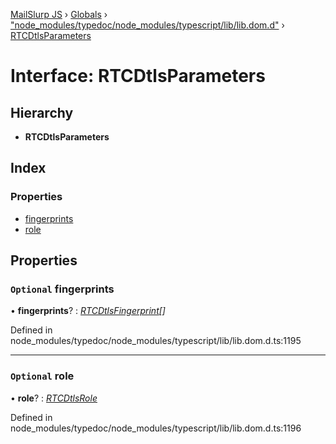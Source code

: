 [MailSlurp JS](../README.md) › [Globals](../globals.md) › ["node_modules/typedoc/node_modules/typescript/lib/lib.dom.d"](../modules/_node_modules_typedoc_node_modules_typescript_lib_lib_dom_d_.md) › [RTCDtlsParameters](_node_modules_typedoc_node_modules_typescript_lib_lib_dom_d_.rtcdtlsparameters.md)

# Interface: RTCDtlsParameters

## Hierarchy

* **RTCDtlsParameters**

## Index

### Properties

* [fingerprints](_node_modules_typedoc_node_modules_typescript_lib_lib_dom_d_.rtcdtlsparameters.md#optional-fingerprints)
* [role](_node_modules_typedoc_node_modules_typescript_lib_lib_dom_d_.rtcdtlsparameters.md#optional-role)

## Properties

### `Optional` fingerprints

• **fingerprints**? : *[RTCDtlsFingerprint](_node_modules_typedoc_node_modules_typescript_lib_lib_dom_d_.rtcdtlsfingerprint.md)[]*

Defined in node_modules/typedoc/node_modules/typescript/lib/lib.dom.d.ts:1195

___

### `Optional` role

• **role**? : *[RTCDtlsRole](../modules/_node_modules_typedoc_node_modules_typescript_lib_lib_dom_d_.md#rtcdtlsrole)*

Defined in node_modules/typedoc/node_modules/typescript/lib/lib.dom.d.ts:1196
